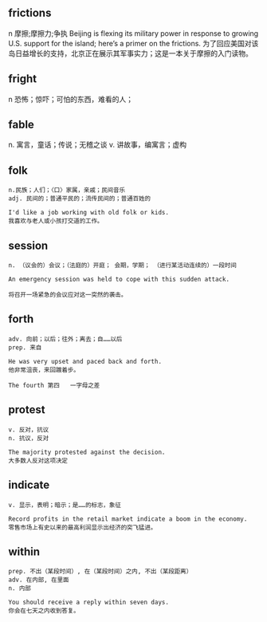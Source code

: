 ## frictions
n 摩擦;摩擦力;争执
Beijing is flexing its military power in response to growing U.S. support for the island; here’s a primer on the frictions.
为了回应美国对该岛日益增长的支持，北京正在展示其军事实力；这是一本关于摩擦的入门读物。

## fright
n 恐怖；惊吓；可怕的东西，难看的人；

## fable
n. 寓言，童话；传说；无稽之谈
v. 讲故事，编寓言；虚构

## folk
```
n.民族；人们；〈口〉家属，亲戚；民间音乐
adj. 民间的；普通平民的；流传民间的；普通百姓的

I'd like a job working with old folk or kids.
我喜欢与老人或小孩打交道的工作。
```

## session
```
n. （议会的）会议；（法庭的）开庭； 会期，学期； （进行某活动连续的）一段时间

An emergency session was held to cope with this sudden attack.

将召开一场紧急的会议应对这一突然的袭击。
```
## forth
```
adv. 向前；以后；往外；离去；自……以后
prep. 来自

He was very upset and paced back and forth.
他非常沮丧，来回踱着步。

The fourth 第四   一字母之差
```
## protest
```
v. 反对，抗议
n. 抗议，反对

The majority protested against the decision.
大多数人反对这项决定
```

## indicate
```
v. 显示，表明；暗示；是……的标志，象征

Record profits in the retail market indicate a boom in the economy.
零售市场上有史以来的最高利润显示出经济的突飞猛进。
```
## within
```
prep. 不出（某段时间）, 在（某段时间）之内, 不出（某段距离）
adv. 在内部, 在里面
n. 内部

You should receive a reply within seven days.
你会在七天之内收到答复。
```